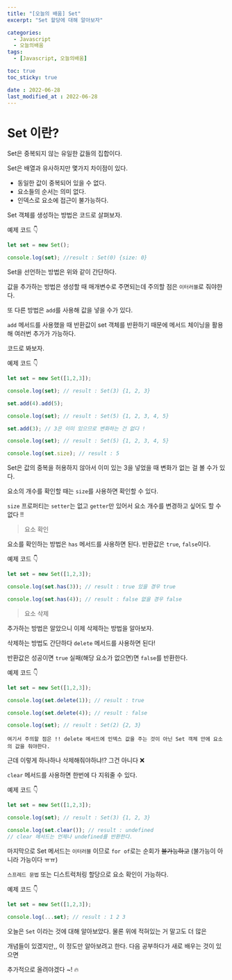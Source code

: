 ```yaml
---
title: "[오늘의 배움] Set"
excerpt: "Set 할당에 대해 알아보자"

categories:
  - Javascript
  - 오늘의배움
tags:
  - [Javascript, 오늘의배움]

toc: true
toc_sticky: true

date : 2022-06-28
last_modified_at : 2022-06-28
---
```


# Set 이란?

Set은 중복되지 않는 유일한 값들의 집합이다. 

Set은 배열과 유사하지만 몇가지 차이점이 있다.

- 동일한 값이 중복되어 있을 수 없다.
- 요소들의 순서는 의미 없다.
- 인덱스로 요소에 접근이 불가능하다.

Set 객체를 생성하는 방법은 코드로 살펴보자.

예제 코드 👇

```javascript
let set = new Set();

console.log(set); //result : Set(0) {size: 0}
```

Set을 선언하는 방법은 위와 같이 간단하다.

값을 추가하는 방법은 생성할 때 매개변수로 주면되는데 주의할 점은 `이터러블`로 줘야한다.

또 다른 방법은 `add`를 사용해 값을 넣을 수가 있다.

`add` 메서드를 사용했을 때 반환값이 set 객체를 반환하기 때문에 메서드 체이닝을 활용해 여러번 추가가 가능하다.

코드로 봐보자.

예제 코드 👇

```javascript
let set = new Set([1,2,3]);

console.log(set); // result : Set(3) {1, 2, 3}

set.add(4).add(5);

console.log(set); // result : Set(5) {1, 2, 3, 4, 5}

set.add(3); // 3은 이미 있으므로 변화하는 건 없다 !

console.log(set); // result : Set(5) {1, 2, 3, 4, 5}

console.log(set.size); // result : 5
```

Set은 값의 중복을 허용하지 않아서 이미 있는 3을 넣었을 때 변화가 없는 걸 볼 수가 있다.

요소의 개수를 확인할 때는 `size`를 사용하면 확인할 수 있다.

`size` 프로퍼티는 `setter`는 없고 `getter`만 있어서 요소 개수를 변경하고 싶어도 할 수 없다 !!

> 요소 확인

요소를 확인하는 방법은 `has` 메서드를 사용하면 된다. 반환값은 `true`, `false`이다.

예제 코드 👇

```javascript
let set = new Set([1,2,3]);

console.log(set.has(3)); // result : true 있을 경우 true

console.log(set.has(4)); // result : false 없을 경우 false
```

> 요소 삭제

추가하는 방법은 알았으니 이제 삭제하는 방법을 알아보자.

삭제하는 방법도 간단하다 `delete` 메서드를 사용하면 된다!

반환값은 성공이면 `true` 실패(해당 요소가 없으면)면 `false`를 반환한다.

예제 코드 👇

```javascript
let set = new Set([1,2,3]);

console.log(set.delete(1)); // result : true

console.log(set.delete(4)); // result : false

console.log(set); // result : Set(2) {2, 3}
```

```여기서 주의할 점은 !! delete 메서드에 인덱스 값을 주는 것이 아닌 Set 객체 안에 요소의 값을 줘야한다.```

근데 이렇게 하나하나 삭제해줘야하냐!? 그건 아니다 ❌

`clear` 메서드를 사용하면 한번에 다 지워줄 수 있다.

예제 코드 👇

```javascript
let set = new Set([1,2,3]);

console.log(set); // result : Set(3) {1, 2, 3}

console.log(set.clear()); // result : undefined 
// clear 메서드는 언제나 undefined를 반환한다.
```

마지막으로 Set 메서드는 `이터러블` 이므로 `for of`로는 순회가 ~~불가능하고~~ (불가능이 아니라 가능이다 ㅠㅠ)

`스프레드 문법` 또는 디스트럭처링 할당으로 요소 확인이 가능하다.

예제 코드 👇

```javascript
let set = new Set([1,2,3]);

console.log(...set); // result : 1 2 3
```

오늘은 `Set` 이라는 것에 대해 알아보았다. 물론 위에 적혀있는 거 말고도 더 많은

개념들이 있겠지만,, 이 정도만 알아보려고 한다. 다음 공부하다가 새로 배우는 것이 있으면

추가적으로 올려야겠다 ~! 🔥